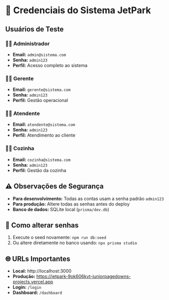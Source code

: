 # 🔐 Credenciais do Sistema JetPark

## Usuários de Teste

### 👨‍💼 Administrador
- **Email:** `admin@sistema.com`
- **Senha:** `admin123`
- **Perfil:** Acesso completo ao sistema

### 👨‍💼 Gerente
- **Email:** `gerente@sistema.com`
- **Senha:** `admin123`
- **Perfil:** Gestão operacional

### 👨‍💼 Atendente
- **Email:** `atendente@sistema.com`
- **Senha:** `admin123`
- **Perfil:** Atendimento ao cliente

### 👨‍🍳 Cozinha
- **Email:** `cozinha@sistema.com`
- **Senha:** `admin123`
- **Perfil:** Gestão da cozinha

## ⚠️ Observações de Segurança

- **Para desenvolvimento:** Todas as contas usam a senha padrão `admin123`
- **Para produção:** Altere todas as senhas antes do deploy
- **Banco de dados:** SQLite local (`prisma/dev.db`)

## 🔄 Como alterar senhas

1. Execute o seed novamente: `npm run db:seed`
2. Ou altere diretamente no banco usando: `npx prisma studio`

## 🌐 URLs Importantes

- **Local:** http://localhost:3000
- **Produção:** https://jetpark-9ok606kvt-juniorpagedowns-projects.vercel.app
- **Login:** `/login`
- **Dashboard:** `/dashboard`
